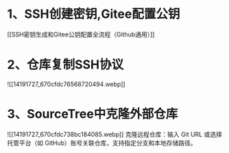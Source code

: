 # 1、SSH创建密钥,Gitee配置公钥
[[SSH密钥生成和Gitee公钥配置全流程（Github通用）]]

# 2、仓库复制SSH协议
![[14191727_670cfdc76568720494.webp]]


# 3、SourceTree中克隆外部仓库


![[14191727_670cfdc738bc184085.webp]]
   克隆远程仓库：输入 Git URL 或选择托管平台（如 GitHub）账号关联仓库，支持指定分支和本地存储路径。  
    